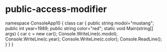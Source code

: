 # public-access-modifier


namespace ConsoleApp10
{
    class car
    {
        public string modol="mustang";
        public int year=1989;
        public string color="red";
        static void Main(string[] args)
        {
            car c = new car();
            Console.WriteLine(c.modol);
            Console.WriteLine(c.year);
            Console.WriteLine(c.color);
            Console.ReadLine();
        }
    }
}
